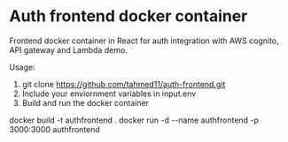 # Auth frontend docker container
Frontend docker container in React for auth integration with AWS cognito, API gateway and Lambda demo.

Usage:
1. git clone https://github.com/tahmed11/auth-frontend.git
2. Include your enviornment variables in input.env
3. Build and run the docker container

docker build -t authfrontend .
docker run -d --name authfrontend -p 3000:3000 authfrontend
